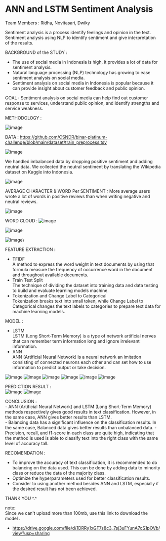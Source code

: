 # ANN and LSTM Sentiment Analysis

Team Members :  Ridha, Novitasari, Dwiky

Sentiment analysis is a process identify feelings and opinion in the text. Sentiment analysis using NLP to identify sentiment and give interpretation of the results.

BACKGROUND of the STUDY : 
- The use of social media in Indonesia is high, it provides a lot of data for sentiment analysis.
- Natural language processing (NLP) technology has growing to ease sentiment analysis on social media.
- Sentiment analysis on social media in Indonesia is popular because it can provide insight about customer feedback and public opinion.

GOAL :
Sentiment analysis on social media can help find out customer response to services, understand public opinion, and identify strengths and service weakness.

METHODOLOGY :


![image](https://user-images.githubusercontent.com/114272161/223031547-6ce70740-25bc-48b4-871d-239316ba0805.png)

DATA : 
https://github.com/CSNDR/binar-platinum-challenge/blob/main/dataset/train_preprocess.tsv

![image](https://user-images.githubusercontent.com/114272161/223032027-0d6320a6-39eb-4fe2-83d1-c2b057464cf0.png)

We handled imbalanced data by dropping positive sentiment and adding neutral data. We collected the neutral sentiment by translating the Wikipedia dataset on Kaggle into Indonesia.

![image](https://user-images.githubusercontent.com/114272161/223032866-37f37d6d-3af2-486b-8f18-30596fe53aeb.png)

AVERAGE CHARACTER & WORD Per SENTIMENT :
More average users wrote a lot of words in positive reviews than when writing negative and neutral reviews.

![image](https://user-images.githubusercontent.com/114272161/223033014-f85fcc2b-8d30-44de-8b7e-60c3938b0a86.png)

WORD CLOUD :
![image](https://user-images.githubusercontent.com/114272161/223033187-0befbd7e-90fc-4b46-8ba9-1e0541524eb5.png)

![image](https://user-images.githubusercontent.com/114272161/223033353-df77e073-d88f-4c9a-a51e-e1db28ff1711.png)

![image](https://user-images.githubusercontent.com/114272161/223033429-0ecead72-caea-4310-bb29-b0b17223aff8.png)\

FEATURE EXTRACTION :
 - TFIDF <br />
  A method to express the word weight in text documents by using that formula measure the frequency of occurrence word in the document and throughout available documents.
 - Train Test Split <br />
  The technique of dividing the dataset into training data and data testing to build and evaluate learning models machine.
 - Tokenization and Change Label to Categorical <br />
  Tokenization breaks text into small token, while Change Label to Categorical changes the text labels to categories to prepare text data for machine learning models.
  
  MODEL :
  - LSTM <br />
    LSTM (Long Short-Term Memory) is a type of network artificial nerves that can remember term information long and ignore irrelevant information.
   - ANN <br />
    ANN (Artificial Neural Network) is a neural network an imitation consisting of connected neurons each other and can set how to use information to predict output or take decision.
    
![image](https://user-images.githubusercontent.com/114272161/223037381-c6feb680-de6a-42f4-a0f7-7ac60b3d8639.png)
![image](https://user-images.githubusercontent.com/114272161/223037712-e8b05ca8-eed6-431b-9b93-bbcbff1a7f06.png)
![image](https://user-images.githubusercontent.com/114272161/223037756-1b0dec1f-08ee-42c9-a6d1-2647ca67577d.png)
![image](https://user-images.githubusercontent.com/114272161/223037832-a3c7469d-1e37-4a47-8ce8-4bf20f32534f.png)
![image](https://user-images.githubusercontent.com/114272161/223037910-55b94fdc-afa7-4622-a202-9febc7ad88c1.png)
![image](https://user-images.githubusercontent.com/114272161/223038233-e22e3dd4-724f-4bd4-a8d2-4d560f5a8344.png)


PREDICTION RESULT : <br />
![image](https://user-images.githubusercontent.com/114272161/223038046-008f1977-ce00-478e-a255-1d1d5813d775.png)
![image](https://user-images.githubusercontent.com/114272161/223038149-aa1caae7-5bd9-4157-a0fa-c3838c6cc41f.png)


CONCLUSION :<br />
    - ANN (Artificial Neural Network) and LSTM (Long Short-Term Memory) methods respectively gives good results in text classification. However, in the same case, ANN gives better results than LSTM.<br />
    - Balancing data has a significant influence on the classification results. In the same case, Balanced data gives better results than unbalanced data.
    - Precision, recall, and f1-score in each class are quite high, indicating that the method is used is able to classify text into the right class with the same level of accuracy tall.<br />
    
 RECOMENDATION :<br />
  - To improve the accuracy of text classification, it is recommended to do balancing on the data used. This can be done by adding data to minority class or reduce the data of the majority class.<br />
  - Optimize the hyperparameters used for better classification results.<br />
  - Consider to using another method besides ANN and LSTM, especially if the desired result has not been achieved.<br />
  
  
  THANK YOU ^.^

note: <br />
Since we can't upload more than 100mb, use this link to download the model . <br />
- https://drive.google.com/file/d/1DRRy1xGF7s8c3_7sj3uFYunA7cS1pOVb/view?usp=sharing

